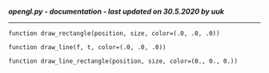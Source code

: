***opengl.py - documentation - last updated on 30.5.2020 by uuk***
___

    function draw_rectangle(position, size, color=(.0, .0, .0))

    function draw_line(f, t, color=(.0, .0, .0))

    function draw_line_rectangle(position, size, color=(0., 0., 0.))